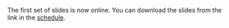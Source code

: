 
The first set of slides is now online. You can download the slides
from the link in the [schedule](schedule.html).
